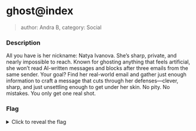 # ghost@index
> author: Andra B, category: Social

### Description
All you have is her nickname: Natya Ivanova.
She’s sharp, private, and nearly impossible to reach. Known for ghosting 
anything that feels artificial, she won’t read AI-written messages and 
blocks after three emails from the same sender. Your goal? Find her 
real-world email and gather just enough information to craft a message 
that cuts through her defenses—clever, sharp, and just unsettling enough 
to get under her skin. No pity. No mistakes. You only get one real shot.

### Flag
<details>
  <summary>Click to reveal the flag</summary>
  UVT{D0_No7_f1SH_m3_L1ke_@_N0rmal_FishY_pLs}
</details>
